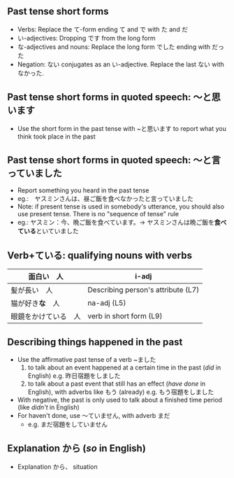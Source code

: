## Past tense short forms
- Verbs: Replace the て-form ending て and で with た and だ
- い-adjectives: Dropping です from the long form
- な-adjectives and nouns: Replace the long form でした ending with だった
- Negation: ない conjugates as an い-adjective. Replace the last ない with なかった.

## Past tense short forms in quoted speech: 〜と思います
- Use the short form in the past tense with ~と思います to report what you think took place in the past

## Past tense short forms in quoted speech: 〜と言っていました
- Report something you heard in the past tense
- eg.:　ヤスミンさんは、昼ご飯を食べなかったと言っていました
- Note: if present tense is used in somebody's utterance, you should also use present tense. There is no "sequence of tense" rule
- eg.: ヤスミン：今、晩ご飯を食べています。→ ヤスミンさんは晩ご飯を**食べている**といていました
## Verb+ている: qualifying nouns with verbs
| 面白い　人 | i-adj |
| ---- | ---- |
| 髪が長い　人 | Describing person's attribute (L7) |
| 猫が好き**な**　人 | na-adj (L5) |
| 眼鏡をかけている　人 | verb in short form (L9) |

## Describing things happened in the past
- Use the affirmative past tense of a verb ~ました 
	1. to talk about an event happened at a certain time in the past (*did* in English)
		e.g. 昨日宿題をしました
	2. to talk about a past event that still has an effect (*have done* in English), with adverbs like もう (already)
		e.g. もう宿題をしました
- With negative, the past is only used to talk about a finished time period (like *didn't* in English)
- For haven't done, use 〜ていません, with adverb まだ
	- e.g. まだ宿題をしていません

## Explanation から (*so* in English)
- Explanation から、 situation